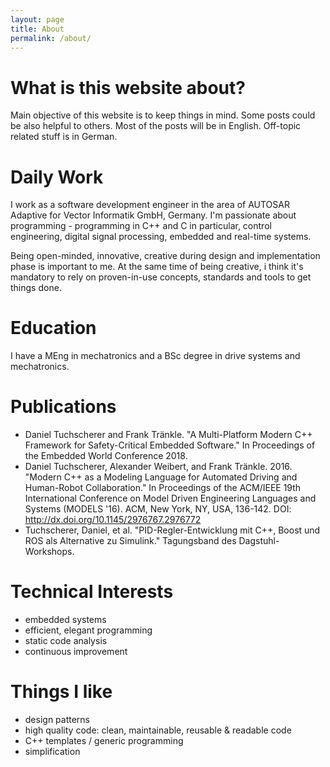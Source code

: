 ```yaml
---
layout: page
title: About
permalink: /about/
---
```


# What is this website about?

Main objective of this website is to keep things in mind. Some posts could be also helpful to others. Most of the posts will be in English. Off-topic related stuff is in German.

# Daily Work

I work as a software development engineer in the area of AUTOSAR Adaptive for Vector Informatik GmbH, Germany. I'm passionate about programming - programming in C++ and C in particular, control engineering, digital signal processing, embedded and real-time systems.

Being open-minded, innovative, creative during design and implementation phase is important to me. At the same time of being creative, i think it's mandatory to rely on proven-in-use concepts, standards and tools to get things done.

# Education

I have a MEng in mechatronics and a BSc degree in drive systems and mechatronics.

# Publications

* Daniel Tuchscherer and Frank Tränkle. "A Multi-Platform Modern C++ Framework for Safety-Critical Embedded Software." In Proceedings of the Embedded World Conference 2018.
* Daniel Tuchscherer, Alexander Weibert, and Frank Tränkle. 2016. "Modern C++ as a Modeling Language for Automated Driving and Human-Robot Collaboration." In Proceedings of the ACM/IEEE 19th International Conference on Model Driven Engineering Languages and Systems (MODELS '16). ACM, New York, NY, USA, 136-142. DOI: http://dx.doi.org/10.1145/2976767.2976772
* Tuchscherer, Daniel, et al. "PID-Regler-Entwicklung mit C++, Boost und ROS als Alternative zu Simulink." Tagungsband des Dagstuhl-Workshops.

# Technical Interests

* embedded systems
* efficient, elegant programming
* static code analysis
* continuous improvement

# Things I like

* design patterns
* high quality code: clean, maintainable, reusable & readable code
* C++ templates / generic programming
* simplification
